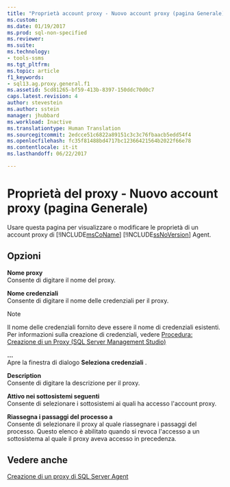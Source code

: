 ```yaml
---
title: "Proprietà account proxy - Nuovo account proxy (pagina Generale) | Microsoft Docs"
ms.custom: 
ms.date: 01/19/2017
ms.prod: sql-non-specified
ms.reviewer: 
ms.suite: 
ms.technology:
- tools-ssms
ms.tgt_pltfrm: 
ms.topic: article
f1_keywords:
- sql13.ag.proxy.general.f1
ms.assetid: 5cd81265-bf59-413b-8397-150ddc70d0c7
caps.latest.revision: 4
author: stevestein
ms.author: sstein
manager: jhubbard
ms.workload: Inactive
ms.translationtype: Human Translation
ms.sourcegitcommit: 2edcce51c6822a89151c3c3c76fbaacb5edd54f4
ms.openlocfilehash: fc35f81488bd4717bc12366421564b2022f66e78
ms.contentlocale: it-it
ms.lasthandoff: 06/22/2017

---
```

# <a name="proxy-account-properties---new-proxy-account-general-page"></a>Proprietà del proxy - Nuovo account proxy (pagina Generale)
Usare questa pagina per visualizzare o modificare le proprietà di un account proxy di [!INCLUDE[msCoName](../../includes/msconame_md.md)] [!INCLUDE[ssNoVersion](../../includes/ssnoversion_md.md)] Agent.  
  
## <a name="options"></a>Opzioni  
**Nome proxy**  
Consente di digitare il nome del proxy.  
  
**Nome credenziali**  
Consente di digitare il nome delle credenziali per il proxy.  
  
> [!NOTE]  
> Il nome delle credenziali fornito deve essere il nome di credenziali esistenti. Per informazioni sulla creazione di credenziali, vedere [Procedura: Creazione di un Proxy (SQL Server Management Studio)](http://msdn.microsoft.com/en-us/c1e77e91-2a69-40d9-b8b3-97cffc710586)  
  
**...**  
Apre la finestra di dialogo **Seleziona credenziali** .  
  
**Description**  
Consente di digitare la descrizione per il proxy.  
  
**Attivo nei sottosistemi seguenti**  
Consente di selezionare i sottosistemi ai quali ha accesso l'account proxy.  
  
**Riassegna i passaggi del processo a**  
Consente di selezionare il proxy al quale riassegnare i passaggi del processo. Questo elenco è abilitato quando si revoca l'accesso a un sottosistema al quale il proxy aveva accesso in precedenza.  
  
## <a name="see-also"></a>Vedere anche  
[Creazione di un proxy di SQL Server Agent](../../ssms/agent/create-a-sql-server-agent-proxy.md)  
  


